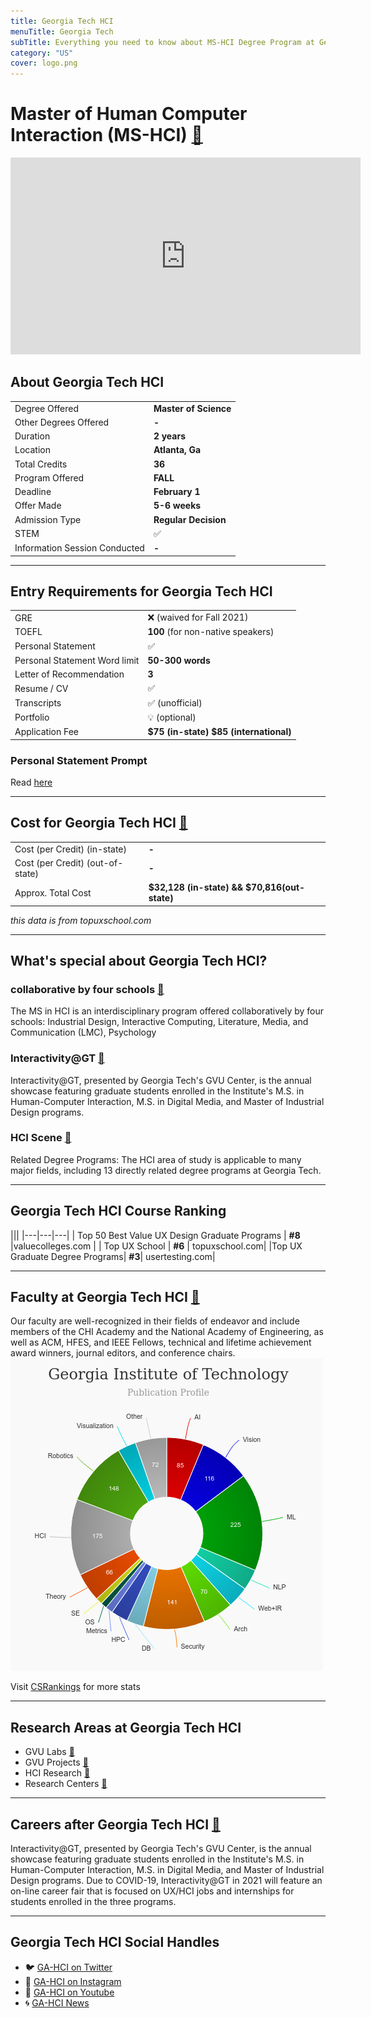 ```yaml
---
title: Georgia Tech HCI
menuTitle: Georgia Tech
subTitle: Everything you need to know about MS-HCI Degree Program at Georgia Tech, one of the best UX / HCI masters, PHD program in Human Computer Interaction, UX Research & UX Design in United States.
category: "US"
cover: logo.png
---
```


# Master of Human Computer Interaction (MS-HCI) [🔗](http://mshci.gatech.edu/)
<iframe width="560" height="315" src="https://www.youtube.com/embed/6kylRHpYw6E" frameborder="0" allow="accelerometer; autoplay; clipboard-write; encrypted-media; gyroscope; picture-in-picture" allowfullscreen></iframe>

## About Georgia Tech HCI

|   |   |
|---|---|
| Degree Offered |  **Master of Science** |
| Other Degrees Offered| **-**|
| Duration       | **2 years**                      |
| Location       | **Atlanta, Ga**          |
| Total Credits  | **36**                           | 
| Program Offered| **FALL**|
|Deadline| **February 1**  |
|Offer Made| **5-6 weeks**|
|Admission Type| **Regular Decision** |
|STEM| ✅ |
|Information Session Conducted| **-** |

---

## Entry Requirements for Georgia Tech HCI
|   |   |
|---|---|
| GRE | ❌ (waived for Fall 2021)|
| TOEFL       | **100** (for non-native speakers)|
| Personal Statement       | ✅          |
|Personal Statement Word limit| **50-300 words** |
| Letter of Recommendation  | **3**                           | 
|Resume / CV|✅|
|Transcripts|✅ (unofficial) |
|Portfolio|💡 (optional) |
|Application Fee| **$75 (in-state) $85 (international)** |



### Personal Statement Prompt
Read [here](https://admission.gatech.edu/first-year/personal-essays)

---

## Cost for Georgia Tech HCI [🔗](http://www.bursar.gatech.edu/content/tuition-fees)
|   |   |
|---|---|
| Cost (per Credit) (in-state)      | **-**          |
| Cost (per Credit) (out-of-state)      | **-**      |
|Approx. Total Cost| **$32,128 (in-state) && $70,816(out-state)**|
*this data is from topuxschool.com*

---

## What's special about Georgia Tech HCI?

### collaborative by four schools [🔗](https://mshci.gatech.edu/program/about)
The MS in HCI is an interdisciplinary program offered collaboratively by four schools: Industrial Design, Interactive Computing, Literature, Media, and Communication (LMC), Psychology



### Interactivity@GT [🔗](http://interactivity.cc.gatech.edu/)
Interactivity@GT, presented by Georgia Tech's GVU Center, is the annual showcase featuring graduate students enrolled in the Institute's M.S. in Human-Computer Interaction, M.S. in Digital Media, and Master of Industrial Design programs. 

### HCI Scene [🔗](https://mshci.gatech.edu/industry/HCIscene)
Related Degree Programs: The HCI area of study is applicable to many major fields, including 13 directly related degree programs at Georgia Tech.


---

## Georgia Tech HCI Course Ranking
|||
|---|---|---|
| Top 50 Best Value UX Design Graduate Programs  | **#8**  |valuecolleges.com | 
| Top UX School      | **#6**      | topuxschool.com|
|Top UX Graduate Degree Programs| **#3**| usertesting.com|

---

## Faculty at Georgia Tech HCI [🔗](https://mshci.gatech.edu/faculty) 
Our faculty are well-recognized in their fields of endeavor and include members of the CHI Academy and the National Academy of Engineering, as well as ACM, HFES, and IEEE Fellows, technical and lifetime achievement award winners, journal editors, and conference chairs.
![research_stats](research_stats.png)

Visit [CSRankings](http://csrankings.org/#/index?all&us) for more stats 

---

## Research Areas at Georgia Tech HCI
* GVU Labs [🔗](http://gvu.gatech.edu/research/labs )
* GVU Projects [🔗](http://gvu.gatech.edu/research/projects)
* HCI Research [🔗](https://mshci.gatech.edu/research/centers)
* Research Centers [🔗](https://mshci.gatech.edu/research/research_centers)

---

## Careers after Georgia Tech HCI  [🔗](http://interactivity.cc.gatech.edu/)
Interactivity@GT, presented by Georgia Tech's GVU Center, is the annual showcase featuring graduate students enrolled in the Institute's M.S. in Human-Computer Interaction, M.S. in Digital Media, and Master of Industrial Design programs. Due to COVID-19, Interactivity@GT in 2021 will feature an on-line career fair that is focused on UX/HCI jobs and internships for students enrolled in the three programs. 

---

## Georgia Tech HCI Social Handles

* 🐦  [GA-HCI on Twitter ](https://twitter.com/gthci?lang=en)  
* 💢  [GA-HCI on Instagram ](https://www.instagram.com/georgiatechhci/) 
* 🛑  [GA-HCI on Youtube](https://www.youtube.com/channel/UC2AT69b1caaV-GSY2cVvNQA/featured)
* 🌀  [GA-HCI News](https://mshci.gatech.edu/news_events)
















